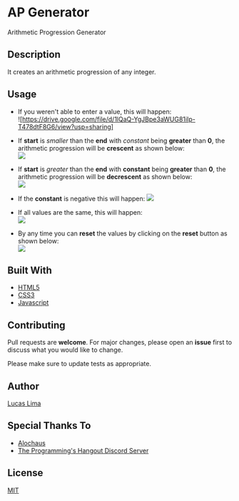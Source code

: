 # AP Generator

 Arithmetic Progression Generator

## Description

It creates an arithmetic progression of any integer.

## Usage

- If you weren't able to enter a value, this will happen:  
![<https://drive.google.com/file/d/1lQaQ-YgJBpe3aWUG81iIp-T478dtF8G6/view?usp=sharing]>

- If **start** is *smaller* than the **end** with *constant* being **greater** than **0**, the arithmetic progression will be **crescent** as shown below:  
![](https://drive.google.com/file/d/1mOwvXuGVUfLpTYHlzDy0qDqTebsqgzgG/view?usp=sharing)

- If **start** is *greater* than the **end** with **constant** being **greater** than **0**, the arithmetic progression will be **decrescent** as shown below:  
![](https://drive.google.com/file/d/1itb_pBnrKORokFRplBXM7luyV2Rvh6Z3/view?usp=sharing)

- If the **constant** is negative this will happen:
![](https://drive.google.com/file/d/16qze9NiFs6uNu1n7I6Ie4xzy7SiR-1cH/view?usp=sharing)

- If all values are the same, this will happen:  
![](https://drive.google.com/file/d/190SOPVgmXdKEyQNoECMwGis0Owx9gUM5/view?usp=sharing)

- By any time you can **reset** the values by clicking on the **reset** button as shown below:  
![](https://drive.google.com/file/d/1agzE8z22by8Fz7dmDeRQbNppvENABdxl/view?usp=sharing)

## Built With

- [HTML5](https://www.w3schools.com/html/html_intro.asp)
- [CSS3](https://www.w3schools.com/css/css_intro.asp)
- [Javascript](https://www.javascript.com/)

## Contributing

Pull requests are **welcome**. For major changes, please open an **issue** first to discuss what you would like to change.

Please make sure to update tests as appropriate.

## Author

[Lucas Lima](https://github.com/blyatmobilebr)

## Special Thanks To

- [Alochaus](https://github.com/alochaus)
- [The Programming's Hangout Discord Server](https://discord.gg/programming)

## License

[MIT](https://choosealicense.com/licenses/mit/)
